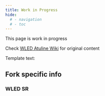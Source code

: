 ```yaml
---
title: Work in Progress
hide:
  # - navigation
  # - toc
---
```


This page is work in progress

Check [WLED Atuline Wiki](https://github.com/atuline/WLED/wiki/LED-Preferences) for original content


Template text:

## Fork specific info

### WLED SR

